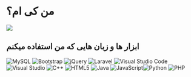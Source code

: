 # من کی ام؟

<img align="center" src="https://github.com/tahayahypor/tahayahyapour/assets/116953796/e14054db-24a7-4722-b08f-77dec9df4011">

<h2 aligm="center"> ابزار ها و زبان هایی که من استفاده میکنم</h2>

![MySQL](https://img.shields.io/badge/mysql-4479A1.svg?style=for-the-badge&logo=mysql&logoColor=white) 	![Bootstrap](https://img.shields.io/badge/bootstrap-%238511FA.svg?style=for-the-badge&logo=bootstrap&logoColor=white) 	![jQuery](https://img.shields.io/badge/jquery-%230769AD.svg?style=for-the-badge&logo=jquery&logoColor=white) ![Laravel](https://img.shields.io/badge/laravel-%23FF2D20.svg?style=for-the-badge&logo=laravel&logoColor=white) ![Visual Studio Code](https://img.shields.io/badge/Visual%20Studio%20Code-0078d7.svg?style=for-the-badge&logo=visual-studio-code&logoColor=white) ![Visual Studio](https://img.shields.io/badge/Visual%20Studio-5C2D91.svg?style=for-the-badge&logo=visual-studio&logoColor=white) ![C++](https://img.shields.io/badge/c++-%2300599C.svg?style=for-the-badge&logo=c%2B%2B&logoColor=white) ![HTML5](https://img.shields.io/badge/html5-%23E34F26.svg?style=for-the-badge&logo=html5&logoColor=white) ![Java](https://img.shields.io/badge/java-%23ED8B00.svg?style=for-the-badge&logo=openjdk&logoColor=white)	![JavaScript](https://img.shields.io/badge/javascript-%23323330.svg?style=for-the-badge&logo=javascript&logoColor=%23F7DF1E)![Python](https://img.shields.io/badge/python-3670A0?style=for-the-badge&logo=python&logoColor=ffdd54) ![PHP](https://img.shields.io/badge/php-%23777BB4.svg?style=for-the-badge&logo=php&logoColor=white)
